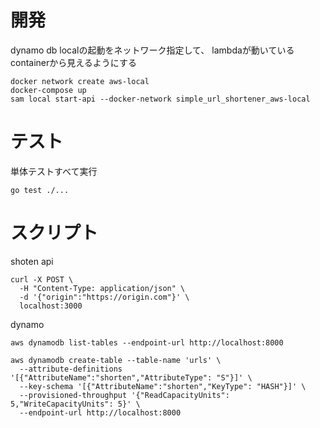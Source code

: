 # 開発

dynamo db localの起動をネットワーク指定して、
lambdaが動いているcontainerから見えるようにする

```
docker network create aws-local
docker-compose up
sam local start-api --docker-network simple_url_shortener_aws-local
```

# テスト

単体テストすべて実行
```
go test ./...
```

# スクリプト

shoten api

```
curl -X POST \
  -H "Content-Type: application/json" \
  -d '{"origin":"https://origin.com"}' \
  localhost:3000
```

dynamo

```
aws dynamodb list-tables --endpoint-url http://localhost:8000

aws dynamodb create-table --table-name 'urls' \
  --attribute-definitions '[{"AttributeName":"shorten","AttributeType": "S"}]' \
  --key-schema '[{"AttributeName":"shorten","KeyType": "HASH"}]' \
  --provisioned-throughput '{"ReadCapacityUnits": 5,"WriteCapacityUnits": 5}' \
  --endpoint-url http://localhost:8000
  ```

